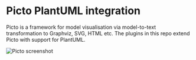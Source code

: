 # Picto PlantUML integration

Picto is a framework for model visualisation via model-to-text transformation to Graphviz, SVG, HTML etc. The plugins in this repo extend Picto with support for PlantUML.

![Picto screenshot](https://i.imgur.com/FhMfKU5.png)

